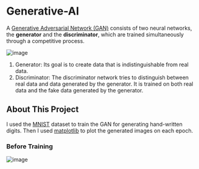 # Generative-AI
A [Generative Adversarial Network (GAN)](https://en.wikipedia.org/wiki/Generative_adversarial_network) consists of two neural networks, the **generator** and the **discriminator**, which are trained simultaneously through a competitive process.

![image](https://github.com/OmarAzizi/Generative-AI/assets/110500643/135093fe-0be1-43f6-bf15-63ed145b3fec)


1. Generator: Its goal is to create data that is indistinguishable from real data.
2. Discriminator: The discriminator network tries to distinguish between real data and data generated by the generator. It is trained on both real data and the fake data generated by the generator.

## About This Project
I used the [MNIST](https://en.wikipedia.org/wiki/MNIST_database) dataset to train the GAN for generating hand-written digits. Then I used [matplotlib](https://matplotlib.org/) to plot the generated images on each epoch.

### Before Training
![image](https://github.com/OmarAzizi/Generative-AI/assets/110500643/5de7306a-a8d8-49c4-8070-a1dfd842970e)
